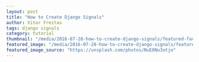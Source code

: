 ```yaml
---
layout: post
title: "How to Create Django Signals"
author: Vitor Freitas
tags: django signals
category: tutorial
thumbnail: "/media/2016-07-28-how-to-create-django-signals/featured-facebook.jpg"
featured_image: "/media/2016-07-28-how-to-create-django-signals/featured-post-image.jpg"
featured_image_source: "https://unsplash.com/photos/NuE8Nu3otjo"
---
```

